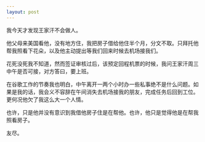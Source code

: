 ```yaml
---
layout: post
---
```


我今天才发现王家汗不会做人。

他父母来美国看他，没有地方住，我把房子借给他住半个月，分文不取。只拜托他帮我照看下花朵，以及他主动提出等我们回来时候去机场接我们。

花死没死我不知道，然而签证审核过后，该预定回程机票的时候，我问王家汗周三中午是否可接，对方答曰，要上班。

在谷歌工作的节奏我也明白，中午离开一两个小时办一些私事绝不是什么问题。如果是我的话，我会义不容辞在午间消失去机场接我的朋友，完成任务后回到工位。更何况他欠了我这么大一个人情。

也许，只是他并没有意识到我借他房子住是在帮他。也许，他只是觉得他是在帮我照看房子。

友尽。
